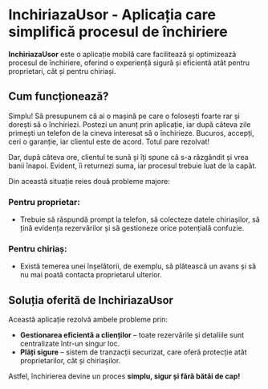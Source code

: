 # InchiriazaUsor - Aplicația care simplifică procesul de închiriere

**InchiriazaUsor** este o aplicație mobilă care facilitează și optimizează procesul de închiriere, oferind o experiență sigură și eficientă atât pentru proprietari, cât și pentru chiriași.

## Cum funcționează?

Simplu! Să presupunem că ai o mașină pe care o folosești foarte rar și dorești să o închiriezi. Postezi un anunț prin aplicație, iar după câteva zile primești un telefon de la cineva interesat să o închirieze. Bucuros, accepți, ceri o garanție, iar clientul este de acord. Totul pare rezolvat!

Dar, după câteva ore, clientul te sună și îți spune că s-a răzgândit și vrea banii înapoi. Evident, îi returnezi suma, iar procesul trebuie luat de la capăt.

Din această situație reies două probleme majore:

### Pentru proprietar:

- Trebuie să răspundă prompt la telefon, să colecteze datele chiriașilor, să țină evidența rezervărilor și să gestioneze orice potențială confuzie.

### Pentru chiriaș:

- Există temerea unei înșelătorii, de exemplu, să plătească un avans și să nu mai poată contacta proprietarul ulterior.

## Soluția oferită de InchiriazaUsor

Această aplicație rezolvă ambele probleme prin:

- **Gestionarea eficientă a clienților** – toate rezervările și detaliile sunt centralizate într-un singur loc.
- **Plăți sigure** – sistem de tranzacții securizat, care oferă protecție atât proprietarilor, cât și chiriașilor.

Astfel, închirierea devine un proces **simplu, sigur și fără bătăi de cap!**
